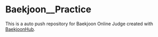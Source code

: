 # Baekjoon__Practice
This is a auto push repository for Baekjoon Online Judge created with [BaekjoonHub](https://github.com/BaekjoonHub/BaekjoonHub).
